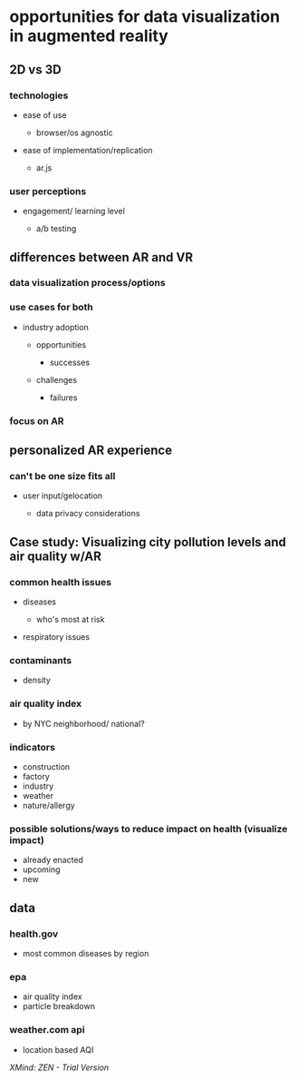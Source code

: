 # opportunities for data visualization in augmented reality

## 2D vs 3D

### technologies

- ease of use

	- browser/os agnostic

- ease of implementation/replication

	- ar.js

### user perceptions

- engagement/ learning level

	- a/b testing

## differences between AR and VR

### data visualization process/options

### use cases for both

- industry adoption

	- opportunities

		- successes

	- challenges

		- failures

### focus on AR

## personalized AR experience

### can't be one size fits all

- user input/gelocation

	- data privacy considerations

## Case study: Visualizing city pollution levels and air quality w/AR

### common health issues

- diseases

	- who's most at risk

- respiratory issues

### contaminants

- density

### air quality index

- by NYC neighborhood/ national?

### indicators

- construction
- factory
- industry
- weather
- nature/allergy

### possible solutions/ways to reduce impact on health (visualize impact)

- already enacted
- upcoming
- new

## data

### health.gov

- most common diseases by region

### epa

- air quality index
- particle breakdown

### weather.com api

- location based AQI

*XMind: ZEN - Trial Version*